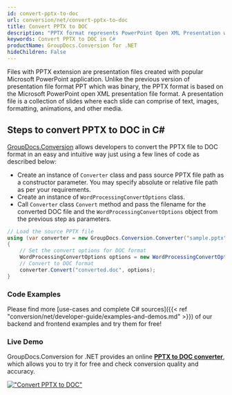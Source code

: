 ```yaml
---
id: convert-pptx-to-doc
url: conversion/net/convert-pptx-to-doc
title: Convert PPTX to DOC
description: "PPTX format represents PowerPoint Open XML Presentation with .pptx extension. Learn how to convert PPTX to DOC file programmatically in C# language using GroupDocs.Conversion for .NET library."
keywords: Convert PPTX to DOC in C#
productName: GroupDocs.Conversion for .NET
hideChildren: False
---
```


Files with PPTX extension are presentation files created with popular Microsoft PowerPoint application. Unlike the previous version of presentation file format PPT which was binary, the PPTX format is based on the Microsoft PowerPoint open XML presentation file format. A presentation file is a collection of slides where each slide can comprise of text, images, formatting, animations, and other media.

## Steps to convert PPTX to DOC in C#

[GroupDocs.Conversion](https://products.groupdocs.com/conversion/net) allows developers to convert the PPTX file to DOC format in an easy and intuitive way just using a few lines of code as described below:

* Create an instance of `Converter` class and pass source PPTX file path as a constructor parameter. You may specify absolute or relative file path as per your requirements. 
* Create an instance of `WordProcessingConvertOptions` class.
* Call `Converter` class `Convert` method and pass the filename for the converted DOC file and the `WordProcessingConvertOptions` object from the previous step as parameters.

```csharp
// Load the source PPTX file
using (var converter = new GroupDocs.Conversion.Converter("sample.pptx"))
{
    // Set the convert options for DOC format
    WordProcessingConvertOptions options = new WordProcessingConvertOptions();
    // Convert to DOC format
    converter.Convert("converted.doc", options);
}
```

### Code Examples

Please find more [use-cases and complete C# sources]({{< ref "conversion/net/developer-guide/examples-and-demos.md" >}}) of our backend and frontend examples and try them for free!

### Live Demo

GroupDocs.Conversion for .NET provides an online [**PPTX to DOC converter**](https://products.groupdocs.app/conversion/pptx-to-doc), which allows you to try it for free and check conversion quality and accuracy.

[!["Convert PPTX to DOC"](conversion/net/images/convert-pptx-to-doc.png)](https://products.groupdocs.app/conversion/pptx-to-doc)